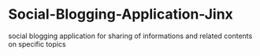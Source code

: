 # Social-Blogging-Application-Jinx
social blogging application for sharing of informations and related contents on specific topics 
